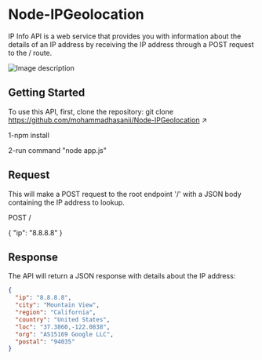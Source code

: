 # Node-IPGeolocation

IP Info API is a web service that provides you with information about the details of an IP address by receiving the IP address through a POST request to the / route. 


![Image description](https://www.ipxo.com/app/uploads/2021/11/Feature-Image.jpg)


## Getting Started

To use this API, first, clone the repository:
git clone https://github.com/mohammadhasanii/Node-IPGeolocation ↗


1-npm install

2-run command "node app.js"

## Request
This will make a POST request to the root endpoint '/' with a JSON body containing the IP address to lookup.

POST /

{
"ip": "8.8.8.8"
}


## Response

The API will return a JSON response with details about the IP address:

```json
{
  "ip": "8.8.8.8",
  "city": "Mountain View",
  "region": "California",
  "country": "United States",
  "loc": "37.3860,-122.0838",
  "org": "AS15169 Google LLC",
  "postal": "94035"
}